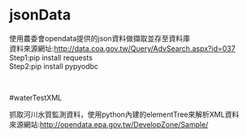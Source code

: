 # jsonData

使用農委會opendata提供的json資料做擷取並存至資料庫  
資料來源網址:http://data.coa.gov.tw/Query/AdvSearch.aspx?id=037  
Step1:pip install requests  
Step2:pip install pypyodbc  
  
   
   
#waterTestXML  

抓取河川水質監測資料，使用python內建的elementTree來解析XML資料  
來源網站:http://opendata.epa.gov.tw/DevelopZone/Sample/  

